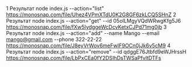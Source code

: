 1 Результат node index.js --action="list"
https://monosnap.com/file/Uhez4VPmXTdU0K2G8GF6zkLCQ5SHnZ
2 Результат node index.js --action="get" --id 05olLMgyVQdWRwgKfg5J6
https://monosnap.com/file/fXw5IydggeWcDcvKetxCJPd71mg0jb
3 Результат node index.js --action="add" --name Mango --email mango@gmail.com --phone 322-22-22
https://monosnap.com/file/J8eyVrWov6meFwIF9OCn0jJk6v5cM9
4 Результат node index.js --action="remove" --id qdggE76Jtbfd9eWJHrssH
https://monosnap.com/file/LbPxCEa0fY2DSIhDsTWSaPfvltDTFs
